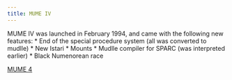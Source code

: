 ```yaml
---
title: MUME IV
---
```


MUME IV was launched in February 1994, and came with the following new
features: \* End of the special procedure system (all was converted to
mudlle) \* New Istari \* Mounts \* Mudlle compiler for SPARC (was
interpreted earlier) \* Black Numenorean race

[MUME 4](Category:MUME_Versions "wikilink")